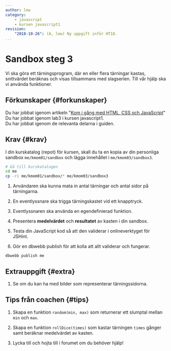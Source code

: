 ```yaml
---
author: lew
category:
    - javascript
    - kursen javascript1
revision:
    "2018-10-26": (A, lew) Ny uppgift inför HT18.
...
```

Sandbox steg 3
==================================

Vi ska göra ett tärningsprogram, där en eller flera tärningar kastas, snittvärdet beräknas och visas tillsammans med slagserien. Till vår hjälp ska vi använda funktioner.

<!--more-->


Förkunskaper {#forkunskaper}
-----------------------

Du har jobbat igenom artikeln "[Kom i gång med HTML, CSS och JavaScript](kunskap/kom-i-gang-med-html-css-och-javascript)"  
Du har jobbat igenom lab3 i kursen javascript1.  
Du har jobbat igenom de relevanta delarna i guiden.



Krav {#krav}
-----------------------

I din kurskatalog (repot) för kursen, skall du ta en kopia av din personliga sandbox `me/kmom01/sandbox` och lägga innehållet i `me/kmom03/sandbox3`.

```bash
# Gå till kurskatalogen
cd me
cp -ri me/kmom01/sandbox/* me/kmom03/sandbox3
```

1. Användaren ska kunna mata in antal tärningar och antal sidor på tärningarna.

1. En eventlyssnare ska trigga tärningskastet vid ett knapptryck.

1. Eventlyssnaren ska använda en egendefinierad funktion.

1. Presentera **medelvärdet** och **resultatet** av kasten i din sandbox.

1. Testa din JavaScript kod så att den validerar i onlineverktyget för JSHint.

1. Gör en dbwebb publish för att kolla att allt validerar och fungerar.

```text
dbwebb publish me
```



Extrauppgift {#extra}
-----------------------

1. Se om du kan ha med bilder som representerar tärningssidorna.



Tips från coachen {#tips}
-----------------------

1. Skapa en funktion `random(min, max)` som returnerar ett slumptal mellan `min` och `max`.

1. Skapa en funktion `rollDice(times)` som kastar tärningen `times` gånger samt beräknar medelvärdet av kasten.

1. Lycka till och hojta till i forumet om du behöver hjälp!
